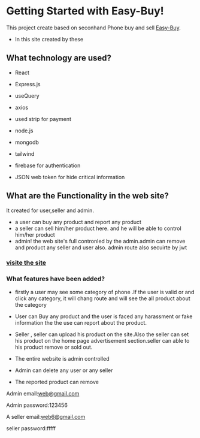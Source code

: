 # Getting Started with Easy-Buy!

This project create based on seconhand Phone buy and sell  [Easy-Buy](https://easy-buy-b8987.web.app/).
* In this site created by these
## What technology are used?

* React

* Express.js

* useQuery

* axios

* used strip for payment

* node.js
 
* mongodb

* tailwind

* firebase for authentication 

* JSON web token for hide critical information 


 ## What are the Functionality in the web site?

It created for user,seller and admin.
* a user can buy any product and report any product
* a seller can sell him/her product here. and he will be able to control  him/her product
* admin! the web site's full contronled by the admin.admin can remove and product any seller and user also.
admin route also secuirte by jwt 


### [visite the site](https://easy-buy-b8987.web.app/)

### What features have been added?
 * firstly a user may see some category of phone .If the user is valid or and click any category, it will chang route and will see the all product about the category

* User can Buy any product and the user is faced any harassment or fake information the the use can report about the product. 
* Seller , seller can upload his product on the site.Also the seller can set his product on the home page advertisement section.seller can able to his product remove or sold out.
* The entire website is admin controlled
* Admin can delete any user or any seller
*  The reported product can remove 



Admin email:web@gmail.com

Admin password:123456

A seller email:web6@gmail.com

seller password:fffff
